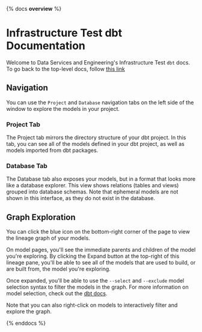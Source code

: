 
{% docs __overview__ %}

# Infrastructure Test dbt Documentation

Welcome to Data Services and Engineering's Infrastructure Test `dbt` docs.
To go back to the top-level docs, follow [this link](../)

## Navigation

You can use the `Project` and `Database` navigation tabs on the left side of the window to explore the models in your project.

### Project Tab

The Project tab mirrors the directory structure of your dbt project.
In this tab, you can see all of the models defined in your dbt project, as well as models imported from dbt packages.

### Database Tab

The Database tab also exposes your models, but in a format that looks more like a database explorer.
This view shows relations (tables and views) grouped into database schemas.
Note that ephemeral models are not shown in this interface, as they do not exist in the database.

## Graph Exploration

You can click the blue icon on the bottom-right corner of the page to view the lineage graph of your models.

On model pages, you'll see the immediate parents and children of the model you're exploring.
By clicking the Expand button at the top-right of this lineage pane,
you'll be able to see all of the models that are used to build, or are built from,
the model you're exploring.

Once expanded, you'll be able to use the `--select` and `--exclude` model selection syntax to filter the models in the graph.
For more information on model selection, check out the [dbt docs](https://docs.getdbt.com/reference/node-selection/syntax).

Note that you can also right-click on models to interactively filter and explore the graph.


{% enddocs %}
